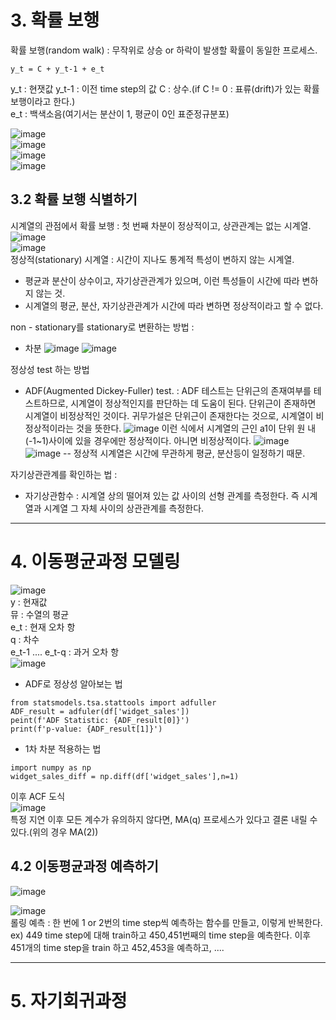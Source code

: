 # 3. 확률 보행   
확률 보행(random walk) : 무작위로 상승 or 하락이 발생할 확률이 동일한 프로세스.  
```
y_t = C + y_t-1 + e_t
```
y_t : 현잿값
y_t-1 : 이전 time step의 값
C : 상수.(if C != 0 : 표류(drift)가 있는 확률보행이라고 한다.)  
e_t : 백색소음(여기서는 분산이 1, 평균이 0인 표준정규분포)  

![image](https://github.com/user-attachments/assets/caa284ce-3e9e-4423-8d1c-fa82fdf1d74f)  
![image](https://github.com/user-attachments/assets/a7311ae3-a9ac-46c5-a3de-76fbddeb8ee4)  
![image](https://github.com/user-attachments/assets/a55ad286-2902-4cb1-918c-44e1ce158499)  
![image](https://github.com/user-attachments/assets/8f02db02-bc4f-48d1-bd77-9726dcb726aa)  
## 3.2 확률 보행 식별하기  
시계열의 관점에서 확률 보행 : 첫 번째 차분이 정상적이고, 상관관계는 없는 시계열.  
![image](https://github.com/user-attachments/assets/79ce1b6d-9a8d-4c7d-97bd-3e20f21994e7)  
![image](https://github.com/user-attachments/assets/fa332819-bc94-4681-a110-4f817e57e786)  
정상적(stationary) 시계열 : 시간이 지나도 통계적 특성이 변하지 않는 시계열.  
 - 평균과 분산이 상수이고, 자기상관관계가 있으며, 이런 특성들이 시간에 따라 변하지 않는 것.
 - 시계열의 평균, 분산, 자기상관관계가 시간에 따라 변하면 정상적이라고 할 수 없다.

non - stationary를 stationary로 변환하는 방법 : 
 - 차분
   ![image](https://github.com/user-attachments/assets/ec48a397-3a20-49d7-978d-333ab1a9b5ac)
   ![image](https://github.com/user-attachments/assets/1161cdb2-4ddb-4554-9599-558958122ea1)

정상성 test 하는 방법  
 - ADF(Augmented Dickey-Fuller) test.
   : ADF 테스트는 단위근의 존재여부를 테스트하므로, 시계열이 정상적인지를 판단하는 데 도움이 된다.
   단위근이 존재하면 시계열이 비정상적인 것이다.
   귀무가설은 단위근이 존재한다는 것으로, 시계열이 비정상적이라는 것을 뜻한다.
![image](https://github.com/user-attachments/assets/4949868b-e266-4daa-ac87-e19b9a9b51da)
이런 식에서 시계열의 근인 a1이 단위 원 내(-1~1)사이에 있을 경우에만 정상적이다. 아니면 비정상적이다.
![image](https://github.com/user-attachments/assets/3a6721c6-3e98-465b-9e70-3ac442c7fed7)
![image](https://github.com/user-attachments/assets/3b98f898-0eed-4bd4-8e4e-5732cb92ea90)
 -- 정상적 시계열은 시간에 무관하게 평균, 분산등이 일정하기 때문.

자기상관관계를 확인하는 법 : 
 - 자기상관함수 : 시계열 상의 떨어져 있는 값 사이의 선형 관계를 측정한다.
   즉 시계열과 시계열 그 자체 사이의 상관관계를 측정한다.
   





   










***  
# 4. 이동평균과정 모델링  
![image](https://github.com/user-attachments/assets/73ea402b-81df-4afe-9c40-27daf5b86a7e)  
y : 현재값  
뮤 : 수열의 평균   
e_t : 현재 오차 항  
q : 차수  
e_t-1 .... e_t-q : 과거 오차 항  
![image](https://github.com/user-attachments/assets/b6fc09f2-ef08-441f-bdf4-6877a2f17115)  
 - ADF로 정상성 알아보는 법
```  
from statsmodels.tsa.stattools import adfuller
ADF_result = adfuler(df['widget_sales'])
peint(f'ADF Statistic: {ADF_result[0]}')
print(f'p-value: {ADF_result[1]}')
```  
 - 1차 차분 적용하는 법
```  
import numpy as np
widget_sales_diff = np.diff(df['widget_sales'],n=1)
```
이후 ACF 도식  
![image](https://github.com/user-attachments/assets/61870145-a6e8-4262-8fa1-46b4fe96fa0e)  
특정 지연 이후 모든 계수가 유의하지 않다면, MA(q) 프로세스가 있다고 결론 내릴 수 있다.(위의 경우 MA(2))  

## 4.2 이동평균과정 예측하기  
![image](https://github.com/user-attachments/assets/ae26c6cb-b385-4dd0-9375-12286827d57f)

![image](https://github.com/user-attachments/assets/1fb04532-59b1-4ca1-a250-21359d542fd8)  
롤링 예측 : 한 번에 1 or 2번의 time step씩 예측하는 함수를 만들고, 이렇게 반복한다.   
ex) 449 time step에 대해 train하고 450,451번째의 time step을 예측한다. 이후 451개의 time step을 train 하고 452,453을 예측하고, ....   

***  
# 5. 자기회귀과정  





